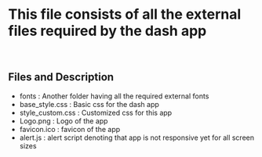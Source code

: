 # This file consists of all the external files required by the dash app
<br/>

## Files and Description
* fonts : Another folder having all the required external fonts
* base_style.css : Basic css for the dash app
* style_custom.css : Customized css for this app
* Logo.png : Logo of the app
* favicon.ico : favicon of the app
* alert.js : alert script denoting that app is not responsive yet for all screen sizes
